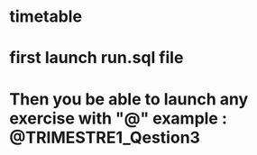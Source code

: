 # timetable
# first launch run.sql file
# Then you be able to launch any exercise with "@"  example : @TRIMESTRE1_Qestion3 
